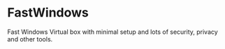 # FastWindows
Fast Windows Virtual box with minimal setup and lots of security, privacy and other tools.
